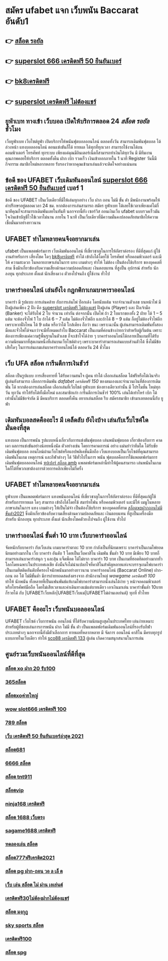 # สมัคร ufabet แจก เว็บพนัน  Baccarat  อันดับ1

## 👉 [สล็อต รอยัล](https://www.ufaeat.com/ufabet-master-login/)
## 👉 [superslot 666 เครดิตฟรี 50 ยืนยันเบอร์](https://www.ufaeat.com/register/)
## 👉 [bk8เครดิตฟรี](https://www.ufaeat.com/credit-free-50/)
## 👉 [superslot เครดิตฟรี ไม่ต้องแชร์](https://www.ufaeat.com/)

##  ยูฟ่าเบท ทางเข้า  เว็บบอล  เปิดให้บริการตลอด 24 *สล็อต รอยัล* ชั่วโมง

 เว็บยูฟ่าเบท เว็บไซต์ยูฟ่า เปิดบริการให้พนันฟุตบอลออนไลน์    ตลอดทั้งวัน  สามารถเดิมพันฟุตบอล  ได้ล่วงหน้า แทงบอลออนไลน์ ตอนแข่งขันก็ได้  ทายผล ได้ทุกที่ทุกเวลา สามารถใช้งานได้บน คอมพิวเตอร์ โทรศัพท์ ทุกระบบ เพียงแค่คุณมีอินเตอร์เน็ตก็สามารถทำเงินได้ทุกวัน มี มีทีมงาน คุณภาพคอยให้บริการ ตลอดทั้งคืน ฝาก   เบิก  รวดเร็ว  เงินเข้าออกภายใน 1 นาที  Register วันนี้มีกิจกรรม  สมาชิกใหม่หลากหลาย  รับรองว่าหากคุณเข้ามาเล่นแล้วจะติดใจอย่างแน่นอน 


## ข้อดี ของ UFABET  เว็บเดิมพันออนไลน์  [superslot 666 เครดิตฟรี 50 ยืนยันเบอร์](https://www.ufaeat.com/credit-free-50/) เบอร์ 1

ข้อดี ของ UFABET เป็นเว็บเดียวที่มีให้เล่นทุกอย่าง  เว็บ ฝาก ถอน ไม่มี ขั้น ต่ํา  มีพนักงานพร้อมให้คำปรึกษาอยู่ตลอดเวลา 24 ชม. หากต้องการเล่นสามารถ  สมัคร ยูฟ่าเบท  ได้เลยใช้เวลาเพียงแค่ไม่กี่นาทีคุณก็จะสามารถเดิมพันเลยในทันที นอกจากนี้ยัง เซอร์วิส   ถอนเงินเว็บ ufabet  แบบรวดเร็วมันใจเงินเข้าบัญชีไวใช้เวลาไม่นาน ภายใน 1 นาที เป็นเว็บเดียวที่มีความมั่นคงปลอดภัยสมาชิกให้ความเชื่อมั่นมาอย่างยาวนาน


## UFABET ทำไมหลายคนจึงอยากมาเล่น

ufabet  เป็นแพลตฟอร์มการ เว็บเดิมพันออนไลน์ ที่เชี่ยวชาญในการให้อัตราต่อรอง ที่ดีที่สุดแก่ ผู้ใช้งานสำหรับการ เสี่ยงโชค ใดๆ [bk8เครดิตฟรี](https://www.ufaeat.com/)  ทำได้ เข้าถึงได้โดยใช้ โทรศัพท์ หรือคอมพิวเตอร์ และมีให้  ความสะดวก ในหลายภาษาเล่นในการ  แทง เกมต่างๆ ทำให้  ไม่ต้อง เป็นต้องใช้บริการ ของบุคคลที่สาม ซึ่งมักเกี่ยวข้องกับความเสี่ยงด้านความปลอดภัยและ  เงินตอบแทน ที่สูงป็น อุปกรณ์ สำหรับ  นักลงทุน ทุกประเภท ตั้งแต่ นักเสี่ยงดวง ตัวยงไปจนถึง ผู้ใช้งาน ทั่วไป


## บาคาร่าออนไลน์  เล่นยังไง กฎกติกาเกมบาคาราออนไลน์

บาคาร่า มี รูปแบบ  การเล่นคล้าย กับการเล่นไพ่ ป๊อกเด้ง โดยนับแต้ม จากจำนวนตัวเลข บนหน้าไพ่ มีฝั่งผู้เล่นเพียง 2 ฝั่ง คือ [superslot เครดิตฟรี ไม่ต้องแชร์](https://www.ufaeat.com/ทางเข้ายูฟ่าเบท-ufabet/) ฝั่งผู้เล่น (Player)  และ ฝั่งเจ้ามือ (Banker) จะได้รับไพ่ 2 ใบ จำนวน เท่ากัน  ต่อจากนั้น  เปิดไพ่ ถ้า 2 ใบแรกของทั้ง 2 ฝ่าย ได้ 1 – 5 แต้ม จะต้องจั่วไพ่ 1 ใบ ถ้าได้ 6 – 7 แต้ม ไม่ต้องจั่วไพ่อีก  และถ้าได้ 8 – 9 แต้ม ก็อยู่ไม่ต้องจั่วไพ่อีก เพราะหากฝั่งไหน ได้ 9 แต้ม หรือว่าได้ ใกล้เคียง ถือว่า ชนะ เพราะฉะนั้น ผู้เล่นสามารถเดิมพันทั้งสองมือและจั่วไพ่ได้จนกว่าจะมีทั้งหมดเก้าใบ Baccarat เป็นเกมที่ค่อนข้างง่ายกว่าสำหรับผู้เริ่มต้น เพราะต้องการเพียงแค่ความรู้พื้นฐานในตัวเลข ก็จะเข้าใจได้ง่าย ๆ บาคาร่าออนไลน์ได้กลายเป็นเกมที่ได้รับความนิยมมากที่สุดเกมหนึ่งที่เล่นบนเว็บไซต์ต่างๆ เพราะบาคาร่าสามารถเล่นแบบส่วนตัวได้ ซึ่งไม่มีข้อเสียใดๆ ในการเล่นเกมเล่นบาคาร่าออนไลน์ได้  ตลอดวัน 24 ชั่วโมง


## เว็บ UFA สล็อต  การีนตีการเงินชัวร์

สล็อต เป็นรูปแบบ การเสี่ยงทายที่  ได้รับความสนใจ ผู้คน ทำได้ เลือกเล่นสล็อต ได้ฟรีหรือได้เงินจริง ผู้เล่นยังสามารถ เลือกการเดิมพัน *dafabet เครดิตฟรี 150* ของตนเองและจำนวนเงินที่ต้องการเดิมพัน ได้ หากต้องการเล่นสล็อต เลือกเล่นที่เว็บไชต์  ยูฟ่าเบท   ช่องทางเดียวเท่านั้น มี โปรโมชั่น  ใหม่ทุกวัน ทุกวัน   ทำให้รับได้ทั้งมือใหม่ และสมาชิกเก่า การีนตีการเงินชัวร์ 100% เล่นได้เท่าไหร่ เบิก ได้เท่านั้นไม่มีข้อจำกัด มี มีคนบริการ ตลอดทั้งคืน  อยากเล่นสล็อต รีบ สมัครสมาชิก เข้ามาเลยตอนนี้กับ  ยูฟ่า


##  เดิมพันบอลสดคืออะไร มี เคล็ดลับ  ยังไงบ้าง เล่นกับเว็บไซค์ใด  มั่นคงที่สุด 

แทงบอล เป็นการพนัน รูปแบบหนึ่งเกี่ยวกับการแข่งขันฟุตบอล เล่นพนันฟุตบอล เกี่ยวข้องกับการ คาดเดา ผลการแข่งขันอย่างน้อยหนึ่งนัด ตัวอย่างเช่น โดยการคาดการณ์ อย่าง แม่นยำว่าทีมใด ได้รับชัย  เดิมพันฟุตบอล ออนไลน์ผ่านเว็บไซต์หรือแอปพลิเคชั่นมือถือ เว็บแทงบอลเป็นเว็บไซต์ที่คุณสามารถ เดิมพันในเกม เหตุการณ์ และกีฬาต่างๆ ได้ วิธีทั่วไปในการ พนัน ฟุตบอลคือการใช้แพลตฟอร์มการ เดิมพันฟุตบอลออนไลน์ [ซุปเปอร์ สล็อต amb](https://www.ufaeat.com/ทางเข้ายูฟ่าเบท-ufabet/) แพลตฟอร์มเหล่านี้ทำให้ผู้คนสามารถ เล่นพนันในเกมใดก็ได้ที่พวกเขาต้องการด้วยการคลิกเพียงไม่กี่ครั้ง 

## UFABET ทำไมหลายคนจึงอยากมาเล่น
 ยูฟ่าเบท  เป็นแพลตฟอร์มการ แทงพนันออนไลน์ ที่เชี่ยวชาญในการให้อัตราต่อรอง ที่ดีที่สุดแก่ผู้ใช้ สำหรับการทายผล ใดๆ สามารถ เข้าถึงได้โดยใช้  สมาร์ทโฟน หรือคอมพิวเตอร์ และมีให้  เมนูในหลายภาษาเล่นในการ  แทง เกมต่างๆ  ให้เป็นไม่จำ เป็นต้องใช้บริการ ของบุคคลที่สาม [สล็อตxoฝากถอนไม่มีขั้นต่ํา2021](https://www.ufaeat.com/regis-ufabet-master-free/) ซึ่งมักเกี่ยวข้องกับความเสี่ยงด้านความปลอดภัยและ  เงินตอบแทน ที่สูงป็นเครื่องมือ สำหรับ  นักลงทุน ทุกประเภท ตั้งแต่ นักเสี่ยงโชคตัวยงไปจนถึง ผู้ใช้งาน ทั่วไป


## บาคาร่าออนไลน์ ขั้นต่ำ 10 บาท เว็บบาคาร่าออนไลน์ 

 จัดหนักกับบาคาร่า  กับเว็บเล่น เกมบาคาร่าตาละ 10 บาท กำลังเป็นที่นิยมเพราะ บาคาร่าเป็นเกมไพ่ยอดนิยมอย่างมากใน เว็บ  บาคาร่า อันดับ 1  โดยเป็นเว็บคาสิโน เดิมพัน ขั้นต่ำ 10 บาท มีเพียง 10 บาทก็สามารถเล่นบาคาร่าสนุก ๆ และลุ้น  แจ็ดพ็อต  ได้ไม่ยาก บาคาร่า 10 บาท เป็นเกมที่ฮอตฮิตอย่างมากทั่วโลกโดยเฉพาะในประเทศเอเชีย ดังนั้นจึงไม่น่าแปลกใจที่คาสิโนสำคัญหลายแห่งจะบรรจุเกมไพ่บาคาร่าเป็นเกมฮิตติดอันดับที่ครองใจนักพนันมาอย่างยาวนาน บาคาร่าออนไลน์ (Baccarat Online)  ฝาก-ถอน ออ โต้ ไม่มีขั้นต่ำ มีการถ่ายทอดสดส่งตรงจาก  สำนักงานใหญ่ *wowgame เครดิตฟรี 100* ทำให้ นักพนัน  ทั้งหลายที่เป็นแฟนพันธ์แท้เกมไพ่บาคาร่าสามารถนั่งเล่นได้ง่าย ๆ หน้าจอคอมพิวเตอร์หรือโทรศัพท์มือถือ โดยไม่เสียเวลาและค่าเดินทางแม้แต่บาทเดียว เอาเงินมาเล่น บาคาร่าขั้นต่ำ 10บาท ก็รวยได้ กับ |UFABETเว็บหลัก|UFABETเว็บแม่|UFABETไม่ผ่านเอเย่นต์} ทุกที่ ทั่วไทย


## UFABET คืออะไร เว็บพนันบอลออนไลน์

UFABET เว็บไซต์ เว็บการพนัน ออนไลน์  ที่ได้รับความนิยมสูงสุดในประเทศไทย เล่นง่ายเหมาะสำหรับผู้ที่ชอบเล่นการการพนัน  ฝาก ไม่มี ขั้น ต่ํา เป็นแพลตฟอร์มเดิมพันออนไลน์ที่รองรับกีฬาประเภทต่างๆ นอกจากนี้ยังมีตัวเลือกการ ทายผลที่หลากหลาย มี จัดการ  ออนไลน์ คาสิโน  มีครบทุกรูปแบบภายในเว็บเดียว ทำให้  [sco88 เครดิตฟรี 133](https://www.ufaeat.com/regis-ufabet-master-free/) ผู้เล่น เกิดความสนุกสนานในการเล่น

## ศูนย์รวมเว็บพนันออนไลน์ที่ดีที่สุด

### [สล็อต xo ฝาก 20 รับ100](https://atom.io/themes/ทางเข้า%20ufaeat%20สล็อต%20เครดิตฟรี%2020%20ไม่ต้องฝากก่อน%20ไม่ต้องแชร์%20ยืนยันเบอร์โทรศัพท์%20008%20สล็อต%20เว็บตรง%20100%)
### [365สล็อต](https://atom.io/themes/ทางเข้า%20ufaeat%20เครดิตฟรี%2050%20รับหน้าเว็บ%20008%20สล็อต%20เว็บตรง%20100%)
### [สล็อตxoค่ายใหญ่](https://atom.io/themes/ทางเข้า%20ufaeat%20สล็อตxo%20008%20สล็อต%20เว็บตรง%20100%)
### [wow slot666 เครดิตฟรี 100](https://atom.io/themes/ทางเข้า%20ufaeat%20ซุปเปอร์สล็อต%20เครดิตฟรี50%20008%20สล็อต%20เว็บตรง%20100%)
### [789 สล็อต](https://atom.io/themes/ทางเข้า%20ufaeat%20mega%20game%20เครดิตฟรี%20008%20สล็อต%20เว็บตรง%20100%)
### [เว็บ เครดิตฟรี 50 ยืนยันเบอร์ล่าสุด 2021](https://atom.io/themes/ทางเข้า%20ufaeat%20รวมเว็บ%20superslot%20เครดิตฟรี%20008%20สล็อต%20เว็บตรง%20100%)
### [สล็อต681](https://atom.io/themes/ทางเข้า%20ufaeat%20สล็อต%20ยืนยันเบอร์โทร%20รับเครดิตฟรี%20008%20สล็อต%20เว็บตรง%20100%)
### [6666 สล็อต](https://atom.io/themes/ทางเข้า%20ufaeat%20สล็อต%20ส้ม%20777%20008%20สล็อต%20เว็บตรง%20100%)
### [สล็อต tnt911](https://atom.io/themes/ทางเข้า%20ufaeat%20สล็อต%20ro%20008%20สล็อต%20เว็บตรง%20100%)
### [สล็อตvip](https://atom.io/themes/ทางเข้า%20ufaeat%20superslot%20เครดิตฟรี50%20otp%20ล่าสุด%20008%20สล็อต%20เว็บตรง%20100%)
### [ninja168 เครดิตฟรี](https://atom.io/themes/ทางเข้า%20ufaeat%20สล็อตpgทดลองเล่นฟรี%20008%20สล็อต%20เว็บตรง%20100%)
### [สล็อต 1688 เว็บตรง](https://atom.io/themes/ทางเข้า%20ufaeat%20สล็อต%20เว็บตรง%20888%20008%20สล็อต%20เว็บตรง%20100%)
### [sagame1688 เครดิตฟรี](https://atom.io/themes/ทางเข้า%20ufaeat%20สล็อต7x%20008%20สล็อต%20เว็บตรง%20100%)
### [ทดลองเล่น สล็อต](https://atom.io/themes/ทางเข้า%20ufaeat%20สล็อต585%20008%20สล็อต%20เว็บตรง%20100%)
### [สล็อต777ฟรีเครดิต2021](https://atom.io/themes/ทางเข้า%20ufaeat%20เครดิตฟรี%20แค่%20ดาวน์โหลด%202021%20ล่าสุด%20008%20สล็อต%20เว็บตรง%20100%)
### [สล็อต pg ฝาก-ถอน วอ ล เล็ ต](https://atom.io/themes/ทางเข้า%20ufaeat%20สูตร%20สล็อต%20008%20สล็อต%20เว็บตรง%20100%)
### [เว็บ เล่น สล็อต ไม่ ผ่าน เอเย่นต์](https://atom.io/themes/ทางเข้า%20ufaeat%20สล็อต918kiss%20008%20สล็อต%20เว็บตรง%20100%)
### [เครดิตฟรี30ไม่ต้องฝากไม่ต้องแชร์](https://atom.io/themes/ทางเข้า%20ufaeat%20สล็อตpg%20ทดลอง%20008%20สล็อต%20เว็บตรง%20100%)
### [สล็อต มงกุฎ](https://atom.io/themes/ทางเข้า%20ufaeat%20รวมsuperslot%20เครดิตฟรี%2030%20ยืนยันเบอร์%20008%20สล็อต%20เว็บตรง%20100%)
### [sky sports สล็อต](https://atom.io/themes/ทางเข้า%20ufaeat%20สล็อตเติมtrue%20wallet%20ไม่มีขั้นต่ํา2021เครดิตฟรี%20008%20สล็อต%20เว็บตรง%20100%)
### [เครดิตฟรี100](https://atom.io/themes/ทางเข้า%20ufaeat%20สล็อต%20ฝาก%2050%20รับ%20100%20008%20สล็อต%20เว็บตรง%20100%)
### [สล็อต spg](https://atom.io/themes/ทางเข้า%20ufaeat%20hungry%20purry%20888%20เครดิตฟรี%20008%20สล็อต%20เว็บตรง%20100%)